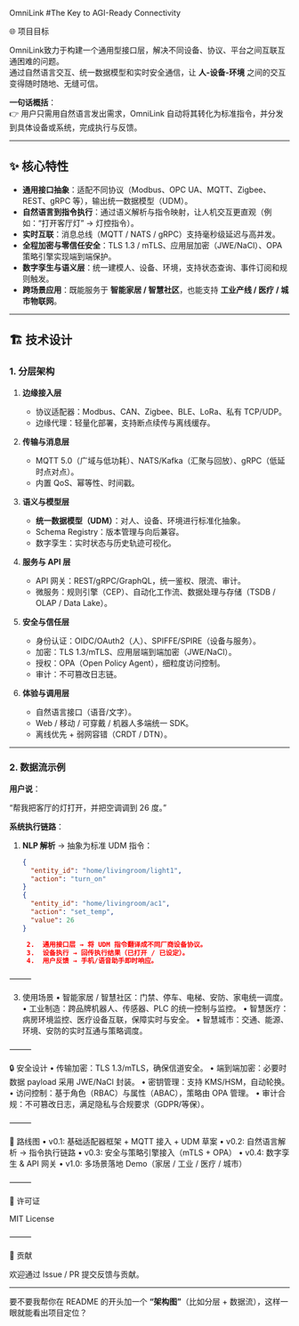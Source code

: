 OmniLink
#The Key to AGI-Ready Connectivity


🌐 项目目标  

OmniLink致力于构建一个通用型接口层，解决不同设备、协议、平台之间互联互通困难的问题。  
通过自然语言交互、统一数据模型和实时安全通信，让 **人-设备-环境** 之间的交互变得随时随地、无缝可信。  

**一句话概括**：  
👉 用户只需用自然语言发出需求，OmniLink 自动将其转化为标准指令，并分发到具体设备或系统，完成执行与反馈。  

---

## ✨ 核心特性  

- **通用接口抽象**：适配不同协议（Modbus、OPC UA、MQTT、Zigbee、REST、gRPC 等），输出统一数据模型（UDM）。  
- **自然语言到指令执行**：通过语义解析与指令映射，让人机交互更直观（例如：“打开客厅灯” → 灯控指令）。  
- **实时互联**：消息总线（MQTT / NATS / gRPC）支持毫秒级延迟与高并发。  
- **全程加密与零信任安全**：TLS 1.3 / mTLS、应用层加密（JWE/NaCl）、OPA 策略引擎实现端到端保护。  
- **数字孪生与语义层**：统一建模人、设备、环境，支持状态查询、事件订阅和规则触发。  
- **跨场景应用**：既能服务于 **智能家居 / 智慧社区**，也能支持 **工业产线 / 医疗 / 城市物联网**。  

---

## 🏗️ 技术设计  

### 1. 分层架构  

1. **边缘接入层**  
   - 协议适配器：Modbus、CAN、Zigbee、BLE、LoRa、私有 TCP/UDP。  
   - 边缘代理：轻量化部署，支持断点续传与离线缓存。  

2. **传输与消息层**  
   - MQTT 5.0（广域与低功耗）、NATS/Kafka（汇聚与回放）、gRPC（低延时点对点）。  
   - 内置 QoS、幂等性、时间戳。  

3. **语义与模型层**  
   - **统一数据模型（UDM）**：对人、设备、环境进行标准化抽象。  
   - Schema Registry：版本管理与向后兼容。  
   - 数字孪生：实时状态与历史轨迹可视化。  

4. **服务与 API 层**  
   - API 网关：REST/gRPC/GraphQL，统一鉴权、限流、审计。  
   - 微服务：规则引擎（CEP）、自动化工作流、数据处理与存储（TSDB / OLAP / Data Lake）。  

5. **安全与信任层**  
   - 身份认证：OIDC/OAuth2（人）、SPIFFE/SPIRE（设备与服务）。  
   - 加密：TLS 1.3/mTLS、应用层端到端加密（JWE/NaCl）。  
   - 授权：OPA（Open Policy Agent），细粒度访问控制。  
   - 审计：不可篡改日志链。  

6. **体验与调用层**  
   - 自然语言接口（语音/文字）。  
   - Web / 移动 / 可穿戴 / 机器人多端统一 SDK。  
   - 离线优先 + 弱网容错（CRDT / DTN）。  

---

### 2. 数据流示例  

**用户说**：  

“帮我把客厅的灯打开，并把空调调到 26 度。”

**系统执行链路**：  
1. **NLP 解析** → 抽象为标准 UDM 指令：  
   ```json
   {
     "entity_id": "home/livingroom/light1",
     "action": "turn_on"
   }
   {
     "entity_id": "home/livingroom/ac1",
     "action": "set_temp",
     "value": 26
   }

	2.	通用接口层 → 将 UDM 指令翻译成不同厂商设备协议。
	3.	设备执行 → 回传执行结果（已打开 / 已设定）。
	4.	用户反馈 → 手机/语音助手即时响应。

⸻

3. 使用场景
	•	智能家居 / 智慧社区：门禁、停车、电梯、安防、家电统一调度。
	•	工业制造：跨品牌机器人、传感器、PLC 的统一控制与监控。
	•	智慧医疗：病房环境监控、医疗设备互联，保障实时与安全。
	•	智慧城市：交通、能源、环境、安防的实时互通与策略调度。

⸻

🔒 安全设计
	•	传输加密：TLS 1.3/mTLS，确保信道安全。
	•	端到端加密：必要时数据 payload 采用 JWE/NaCl 封装。
	•	密钥管理：支持 KMS/HSM，自动轮换。
	•	访问控制：基于角色（RBAC）与属性（ABAC），策略由 OPA 管理。
	•	审计合规：不可篡改日志，满足隐私与合规要求（GDPR/等保）。

⸻

🚀 路线图
	•	v0.1: 基础适配器框架 + MQTT 接入 + UDM 草案
	•	v0.2: 自然语言解析 → 指令执行链路
	•	v0.3: 安全与策略引擎接入（mTLS + OPA）
	•	v0.4: 数字孪生 & API 网关
	•	v1.0: 多场景落地 Demo（家居 / 工业 / 医疗 / 城市）

⸻

📄 许可证

MIT License

⸻

🤝 贡献

欢迎通过 Issue / PR 提交反馈与贡献。

---

要不要我帮你在 README 的开头加一个 **“架构图”**（比如分层 + 数据流），这样一眼就能看出项目定位？
